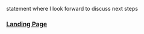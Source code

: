 statement where I look forward to discuss next steps









### [Landing Page](https://alliyuo.github.io/)
